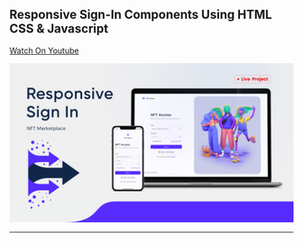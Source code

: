 ## Responsive Sign-In Components Using HTML CSS & Javascript

[Watch On Youtube](https://youtu.be/li-ylRo7VEc)

![thumbnail](thumbnail.png)

------------------------
